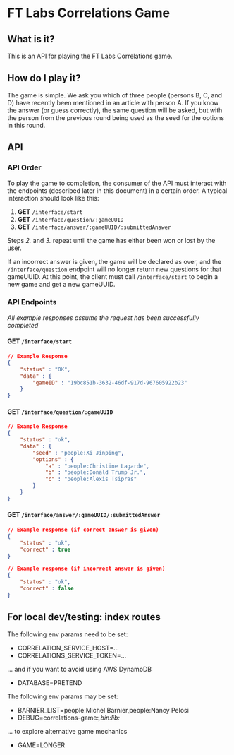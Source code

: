 # FT Labs Correlations Game

## What is it?

This is an API for playing the FT Labs Correlations game.

## How do I play it?

The game is simple. We ask you which of three people (persons B, C, and D) have recently been mentioned in an article with person A. If you know the answer (or guess correctly), the same question will be asked, but with the person from the previous round being used as the seed for the options in this round.

## API

### API Order

To play the game to completion, the consumer of the API must interact with the endpoints (described later in this document) in a certain order. A typical interaction should look like this:

1. **GET** `/interface/start`
2. **GET** `/interface/question/:gameUUID`
3. **GET** `/interface/answer/:gameUUID/:submittedAnswer`

Steps *2.* and *3.* repeat until the game has either been won or lost by the user.

If an incorrect answer is given, the game will be declared as over, and the `/interface/question` endpoint will no longer return new questions for that gameUUID. At this point, the client must call `/interface/start` to begin a new game and get a new gameUUID.

### API Endpoints

_All example responses assume the request has been successfully completed_

#### **GET** `/interface/start`

```json
// Example Response
{
	"status" : "OK",
	"data" : {
		"gameID" : "19bc851b-3632-46df-917d-967605922b23"
	}
}
```

#### **GET** `/interface/question/:gameUUID`

```json
// Example Response
{
	"status" : "ok",
	"data" : {
		"seed" : "people:Xi Jinping",
		"options" : {
			"a" : "people:Christine Lagarde",
			"b" : "people:Donald Trump Jr.",
			"c" : "people:Alexis Tsipras"
		}
	}
}
```

#### **GET** `/interface/answer/:gameUUID/:submittedAnswer`

```json
// Example response (if correct answer is given)
{
	"status" : "ok",
	"correct" : true
}

// Example response (if incorrect answer is given)
{
	"status" : "ok",
	"correct" : false
}
```

## For local dev/testing: index routes

The following env params need to be set:

* CORRELATION_SERVICE_HOST=...
* CORRELATIONS_SERVICE_TOKEN=...

... and if you want to avoid using AWS DynamoDB

* DATABASE=PRETEND

The following env params may be set:

* BARNIER_LIST=people:Michel Barnier,people:Nancy Pelosi
* DEBUG=correlations-game:*,bin:lib:*

... to explore alternative game mechanics

* GAME=LONGER
